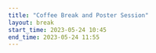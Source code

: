```yaml
---
title: "Coffee Break and Poster Session"
layout: break
start_time: 2023-05-24 10:45
end_time: 2023-05-24 11:55
---
```

